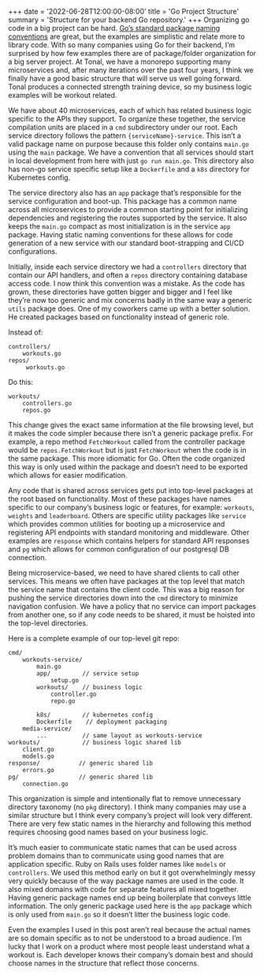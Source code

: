 +++
date = '2022-06-28T12:00:00-08:00'
title = 'Go Project Structure'
summary = 'Structure for your backend Go repository.'
+++
Organizing go code in a big project can be hard. [Go’s standard package naming conventions](https://go.dev/blog/package-names) are great, but the examples are simplistic and relate more to library code. With so many companies using Go for their backend, I’m surprised by how few examples there are of package/folder organization for a big server project. At Tonal, we have a monorepo supporting many microservices and, after many iterations over the past four years, I think we finally have a good basic structure that will serve us well going forward. Tonal produces a connected strength training device, so my business logic examples will be workout related.

We have about 40 microservices, each of which has related business logic specific to the APIs they support. To organize these together, the service compilation units are placed in a `cmd` subdirectory under our root. Each service directory follows the pattern `{serviceName}-service`. This isn’t a valid package name on purpose because this folder only contains `main.go` using the `main` package. We have a convention that all services should start in local development from here with just `go run main.go`. This directory also has non-go service specific setup like a `Dockerfile` and a `k8s` directory for Kubernetes config.

The service directory also has an `app` package that’s responsible for the service configuration and boot-up. This package has a common name across all microservices to provide a common starting point for initializing dependencies and registering the routes supported by the service. It also keeps the `main.go` compact as most initialization is in the service `app` package. Having static naming conventions for these allows for code generation of a new service with our standard boot-strapping and CI/CD configurations.

Initially, inside each service directory we had a `controllers` directory that contain our API handlers, and often a `repos` directory containing database access code. I now think this convention was a mistake. As the code has grown, these directories have gotten bigger and bigger and I feel like they’re now too generic and mix concerns badly in the same way a generic `utils` package does. One of my coworkers came up with a better solution. He created packages based on functionality instead of generic role.

Instead of:

```
controllers/
    workouts.go
repos/
     workouts.go
```
Do this:

```
workouts/ 
    controllers.go
    repos.go
```
This change gives the exact same information at the file browsing level, but it makes the code simpler because there isn’t a generic package prefix. For example, a repo method `FetchWorkout` called from the controller package would be `repos.FetchWorkout` but is just `FetchWorkout` when the code is in the same package. This more idiomatic for Go. Often the code organized this way is only used within the package and doesn’t need to be exported which allows for easier modification.

Any code that is shared across services gets put into top-level packages at the root based on functionality. Most of these packages have names specific to our company’s business logic or features, for example: `workouts`, `weights` and `leaderboard`. Others are specific utility packages like `service` which provides common utilities for booting up a microservice and registering API endpoints with standard monitoring and middleware. Other examples are `response` which contains helpers for standard API responses and `pg` which allows for common configuration of our postgresql DB connection.

Being microservice-based, we need to have shared clients to call other services. This means we often have packages at the top level that match the service name that contains the client code. This was a big reason for pushing the service directories down into the `cmd` directory to minimize navigation confusion. We have a policy that no service can import packages from another one, so if any code needs to be shared, it must be hoisted into the top-level directories.

Here is a complete example of our top-level git repo:

```
cmd/
    workouts-service/
        main.go
        app/         // service setup
            setup.go
        workouts/    // business logic
            controller.go
            repo.go
            
        k8s/         // kubernetes config
        Dockerfile    // deployment packaging
    media-service/
        ...          // same layout as workouts-service
workouts/            // business logic shared lib
    client.go
    models.go
response/           // generic shared lib
    errors.go
pg/                 // generic shared lib
    connection.go
```

This organization is simple and intentionally flat to remove unnecessary directory taxonomy (no `pkg` directory). I think many companies may use a similar structure but I think every company’s project will look very different. There are very few static names in the hierarchy and following this method requires choosing good names based on your business logic.

It’s much easier to communicate static names that can be used across problem domains than to communicate using good names that are application specific. Ruby on Rails uses folder names like `models` or `controllers`. We used this method early on but it got overwhelmingly messy very quickly because of the way package names are used in the code. It also mixed domains with code for separate features all mixed together. Having generic package names end up being boilerplate that conveys little information. The only generic package used here is the `app` package which is only used from `main.go` so it doesn’t litter the business logic code.

Even the examples I used in this post aren’t real because the actual names are so domain specific as to not be understood to a broad audience. I’m lucky that I work on a product where most people least understand what a workout is. Each developer knows their company’s domain best and should choose names in the structure that reflect those concerns.
